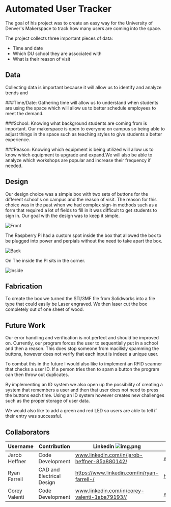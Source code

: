 # Automated User Tracker

The goal of his project was to create an easy way for the University of Denver's Makerspace to track how many 
users are coming into the space. 

The project collects three important pieces of data:
* Time and date
* Which DU school they are associated with 
* What is their reason of visit

## Data
Collecting data is important because it will allow us to identify and analyze trends and 

###Time/Date: 
Gathering time will allow us to understand when students are using the space which will allow us to better schedule employees
to meet the demand.

###School:
Knowing what background students are coming from is important. Our makerspace is open to everyone on campus so being able to 
adjust things in the space such as teaching styles to give students a better experience.

###Reason:
Knowing which equipment is being utilized will allow us to know which equipment to upgrade and expand.We will also be able
to analyze which workshops are popular and increase their frequency if needed.

## Design
Our design choice was a simple box with two sets of buttons for the different school's on campus and the reason of visit.
The reason for this choice was in the past when we had complex sign-in methods such as a form that required a lot of 
fields to fill in it was difficult to get students to sign in. Our goal with the design was to keep it simple.

![Front](https://github.com/Jarob-H/userAutomation/blob/master/Project%20Pictures/IMG_3762.jpg)

The Raspberry Pi had a custom spot inside the box that allowed the box to be plugged into power and perpials without the
need to take apart the box.

![Back](https://github.com/Jarob-H/userAutomation/blob/master/Project%20Pictures/IMG_3764.jpg)

On The inside the PI sits in the corner. 

![Inside](https://github.com/Jarob-H/userAutomation/blob/master/Project%20Pictures/IMG_3765.jpg)

## Fabrication

To create the box we turned the STl/3MF file from Solidworks into a file type that could easily be Laser engraved. We 
then laser cut the box completely out of one sheet of wood. 

## Future Work
Our error handling and verification is not perfect and should be improved on. Currently, our program forces the user to 
sequentially put in a school and then a reason. This does stop someone from macilisly spamming the buttons, however does 
not verify that each input is indeed a unique user. 

To combat this in the future I would also like to implement an RFID scanner that checks a user ID. If a person tries then 
to spam a button the program can then throw out duplicates.

By implementing an ID system we also open up the possibility of creating a system that remembers a user and then that user 
does not need to press the buttons each time. Using an ID system however creates new challenges such as the proper storage 
of user data.

We would also like to add a green and red LED so users are able to tell if their entry was successful.

## Collaborators

| Username   |Contribution|Linkedin ![img.png](https://img.icons8.com/color/40/linkedin.png)|Github Link ↘️|
|------------|---|------|---------------------------|
|Jarob Heffner|Code Development|www.linkedin.com/in/jarob-heffner-85a880142/|www.github.com/Jarob-H|
|Ryan Farrell|CAD and Electrical Design|https://www.linkedin.com/in/ryan-farrell-/|https://github.com/ryanfarrell987|
|Corey Valenti|Code Development|www.linkedin.com/in/corey-valenti-1aba79193//|www.github.com/CoreyValenti|
